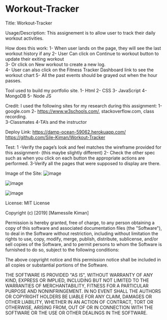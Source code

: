 # Workout-Tracker
 
Title: Workout-Tracker

Usage/Description:
This assignement  is to allow user to  track their daily workout activities.

How does this work:
1- When user lands on the page, they will see the last workout history if any
2- User Can  click on Continue to workout button to update   their exiting workout  
3-  Or click on New workout to create a new log.  
4- User can also click on the Fitness Tracker Dashboard  link to see the  workout chart
5- All  the past events should be grayed out when the hour passes.
 

Tool used to build my portfolio site.
1-	Html 
2-	CSS 
3-	JavaScript 
4-  MongoDB
5-  Node JS

Credit:
I used the following sites for my  research  during this assignment:
1-google.com
2- https://www.w3schools.com/, stackoverflow.com, class recording.    
3-Classmates
4-TA’s and the instructor 

Deploy Link:
https://damp-ocean-59062.herokuapp.com/
https://github.com/Sile-Kiman/Workout-Tracker

Test:
1 -Verify the page’s  look and feel matches the wireframe provided for this assignment- (this maybe slightly different) 
2- Check the other spec such as when you click on each button the appropriate actions are performed. 
3-Verify all the pages that were supposed to display are there. 

 
Image of the Site:
![image](https://user-images.githubusercontent.com/36079663/75103937-2cb77300-55d0-11ea-9920-1e5951ca8d74.png)

![image](https://user-images.githubusercontent.com/36079663/75103961-8881fc00-55d0-11ea-932d-596740f70264.png)

![image](https://user-images.githubusercontent.com/36079663/75103964-92a3fa80-55d0-11ea-84e3-599071143f5d.png)
 
 
License:
MIT License

Copyright (c) [2019] [Mamessile Kiman]

Permission is hereby granted, free of charge, to any person obtaining a copy
of this software and associated documentation files (the "Software"), to deal
in the Software without restriction, including without limitation the rights
to use, copy, modify, merge, publish, distribute, sublicense, and/or sell
copies of the Software, and to permit persons to whom the Software is
furnished to do so, subject to the following conditions:

The above copyright notice and this permission notice shall be included in all
copies or substantial portions of the Software.

THE SOFTWARE IS PROVIDED "AS IS", WITHOUT WARRANTY OF ANY KIND, EXPRESS OR
IMPLIED, INCLUDING BUT NOT LIMITED TO THE WARRANTIES OF MERCHANTABILITY,
FITNESS FOR A PARTICULAR PURPOSE AND NONINFRINGEMENT. IN NO EVENT SHALL THE
AUTHORS OR COPYRIGHT HOLDERS BE LIABLE FOR ANY CLAIM, DAMAGES OR OTHER
LIABILITY, WHETHER IN AN ACTION OF CONTRACT, TORT OR OTHERWISE, ARISING FROM,
OUT OF OR IN CONNECTION WITH THE SOFTWARE OR THE USE OR OTHER DEALINGS IN THE
SOFTWARE.


